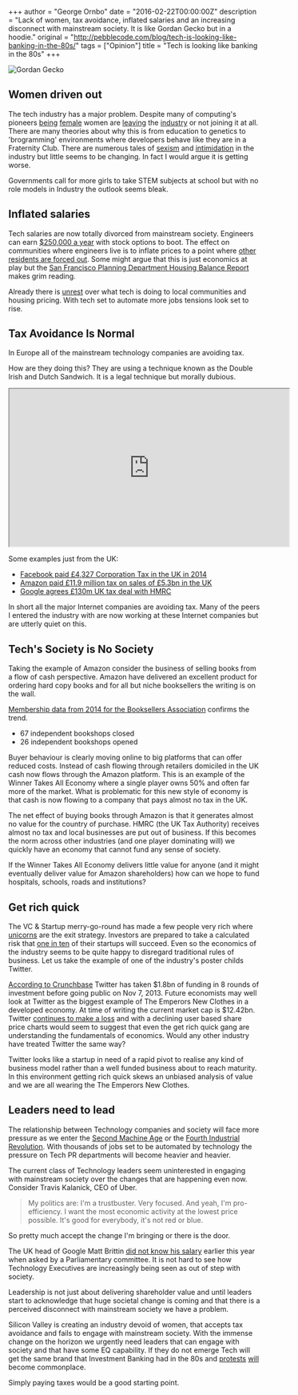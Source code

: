 +++
author = "George Ornbo"
date = "2016-02-22T00:00:00Z"
description = "Lack of women, tax avoidance, inflated salaries and an increasing disconnect with mainstream society. It is like Gordan Gecko but in a hoodie."
original = "http://pebblecode.com/blog/tech-is-looking-like-banking-in-the-80s/"
tags = ["Opinion"]
title = "Tech is looking like banking in the 80s"
+++

![Gordan Gecko](/images/articles/twitter.png)

## Women driven out

The tech industry has a major problem. Despite many of computing's pioneers
[being][4] [female][5] women are [leaving][2] the [industry][3] or not joining
it at all. There are many theories about why this is from education to genetics
to 'brogramming' environments where developers behave like they are in a
Fraternity Club. There are numerous tales of [sexism][6] and [intimidation][7]
in the industry but little seems to be changing. In fact I would argue it is
getting worse.

Governments call for more girls to take STEM subjects at school but with no role
models in Industry the outlook seems bleak.

## Inflated salaries

Tech salaries are now totally divorced from mainstream society. Engineers can
earn [$250,000 a year][8] with stock options to boot. The effect on communities
where engineers live is to inflate prices to a point where [other residents are
forced out][9]. Some might argue that this is just economics at play but the
[San Francisco Planning Department Housing Balance Report][10] makes grim
reading.

Already there is [unrest][21] over what tech is doing to local communities and
housing pricing. With tech set to automate more jobs tensions look set to rise.

## Tax Avoidance Is Normal

In Europe all of the mainstream technology companies are avoiding tax.

How are they doing this? They are using a technique known as the Double Irish
and Dutch Sandwich. It is a legal technique but morally dubious.

<iframe width="560" height="315" src="https://www.youtube.com/embed/EFKGmmm-j5M" allowfullscreen></iframe>

Some examples just from the UK:

- [Facebook paid £4,327 Corporation Tax in the UK in 2014][1]
- [Amazon paid £11.9 million tax on sales of £5.3bn in the UK][2]
- [Google agrees £130m UK tax deal with HMRC][3]

In short all the major Internet companies are avoiding tax. Many of the peers I
entered the industry with are now working at these Internet companies but are
utterly quiet on this.

## Tech's Society is No Society

Taking the example of Amazon consider the business of selling books from a flow
of cash perspective. Amazon have delivered an excellent product for ordering
hard copy books and for all but niche booksellers the writing is on the wall.

[Membership data from 2014 for the Booksellers Association][14] confirms the
trend.

- 67 independent bookshops closed
- 26 independent bookshops opened

Buyer behaviour is clearly moving online to big platforms that can offer reduced
costs. Instead of cash flowing through retailers domiciled in the UK cash now
flows through the Amazon platform. This is an example of the Winner Takes All
Economy where a single player owns 50% and often far more of the market. What is
problematic for this new style of economy is that cash is now flowing to a
company that pays almost no tax in the UK.

The net effect of buying books through Amazon is that it generates almost no
value for the country of purchase. HMRC (the UK Tax Authority) receives almost
no tax and local businesses are put out of business. If this becomes the norm
across other industries (and one player dominating will) we quickly have an
economy that cannot fund any sense of society.

If the Winner Takes All Economy delivers little value for anyone (and it might
eventually deliver value for Amazon shareholders) how can we hope to fund
hospitals, schools, roads and institutions?

## Get rich quick

The VC & Startup merry-go-round has made a few people very rich where
[unicorns][15] are the exit strategy. Investors are prepared to take a
calculated risk that [one in ten][11] of their startups will succeed. Even so
the economics of the industry seems to be quite happy to disregard traditional
rules of business. Let us take the example of one of the industry's poster
childs Twitter.

[According to Crunchbase][12] Twitter has taken $1.8bn of funding in 8 rounds of
investment before going public on Nov 7, 2013. Future economists may well look
at Twitter as the biggest example of The Emperors New Clothes in a developed
economy. At time of writing the current market cap is $12.42bn. Twitter
[continues to make a loss][13] and with a declining user based share price
charts would seem to suggest that even the get rich quick gang are understanding
the fundamentals of economics. Would any other industry have treated Twitter the
same way?

Twitter looks like a startup in need of a rapid pivot to realise any kind of
business model rather than a well funded business about to reach maturity. In
this environment getting rich quick skews an unbiased analysis of value and we
are all wearing the The Emperors New Clothes.

## Leaders need to lead

The relationship between Technology companies and society will face more
pressure as we enter the [Second Machine Age][16] or the [Fourth Industrial
Revolution][17]. With thousands of jobs set to be automated by technology the
pressure on Tech PR departments will become heavier and heavier.

The current class of Technology leaders seem uninterested in engaging with
mainstream society over the changes that are happening even now. Consider Travis
Kalanick, CEO of Uber.

> My politics are: I'm a trustbuster. Very focused. And yeah, I'm
> pro-efficiency. I want the most economic activity at the lowest price
> possible. It's good for everybody, it's not red or blue.

So pretty much accept the change I'm bringing or there is the door.

The UK head of Google Matt Brittin [did not know his salary][18] earlier this
year when asked by a Parliamentary committee. It is not hard to see how
Technology Executives are increasingly being seen as out of step with society.

Leadership is not just about delivering shareholder value and until leaders
start to acknowledge that huge societal change is coming and that there is a
perceived disconnect with mainstream society we have a problem.

Silicon Valley is creating an industry devoid of women, that accepts tax
avoidance and fails to engage with mainstream society. With the immense change
on the horizon we urgently need leaders that can engage with society and that
have some EQ capability. If they do not emerge Tech will get the same brand that
Investment Banking had in the 80s and [protests][19] [will][20] become
commonplace.

Simply paying taxes would be a good starting point.

[1]: http://www.bbc.co.uk/news/business-34504474
[2]: http://www.latimes.com/business/la-fi-women-tech-20150222-story.html
[3]:
  http://thinkprogress.org/economy/2014/02/13/3287861/women-leaving-stem-jobs/
[4]: https://en.wikipedia.org/wiki/Grace_Hopper
[5]: https://en.wikipedia.org/wiki/Ida_Rhodes
[6]:
  http://www.aimclearblog.com/2013/01/21/female-online-marketing-speakers-counted-12-evangelists-shred-the-data/
[7]:
  http://techcrunch.com/2014/03/15/julie-ann-horvath-describes-sexism-and-intimidation-behind-her-github-exit/
[8]:
  http://www.cnet.com/news/silicon-valley-talent-wars-engineers-come-get-your-250k-salary/
[9]:
  http://thenextweb.com/insider/2015/07/11/san-francisco-housing-inflated-by-tech-money-is-in-trouble/
[10]: https://issuu.com/sfbiztimes/docs/housingbalance1?e=14781227/14046306
[11]: http://mashable.com/2013/02/04/why-startups-fail/
[12]: https://www.crunchbase.com/organization/twitter
[13]: https://www.google.com/finance?q=NYSE:TWTR&fstype=ii
[14]:
  http://www.booksellers.org.uk/News-Industry-Info/Latest-News/Membership-Numbers-2014
[15]: http://fortune.com/unicorns/inmobi-30/
[16]: http://www.amazon.co.uk/The-Second-Machine-Age-Technologies/dp/0393239357
[17]:
  http://www.weforum.org/agenda/2016/01/the-fourth-industrial-revolution-what-it-means-and-how-to-respond
[18]:
  http://www.theguardian.com/technology/2016/feb/11/google-matt-brittin-salary-public-accounts-committee-tax-deal-grilling
[19]:
  http://www.telegraph.co.uk/technology/news/10892224/London-at-a-standstill-but-Uber-claims-taxi-strike-victory.html
[20]: https://en.wikipedia.org/wiki/Google_bus_protests
[21]:
  http://bits.blogs.nytimes.com/2013/12/20/google-bus-vandalized-during-protest/?_r=0

